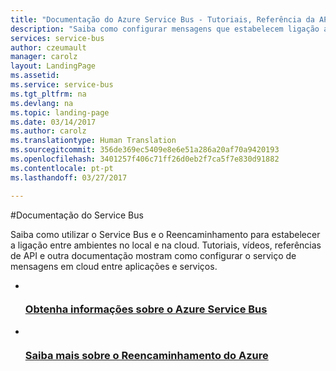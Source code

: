 ```yaml
---
title: "Documentação do Azure Service Bus - Tutoriais, Referência da API | Microsoft Docs"
description: "Saiba como configurar mensagens que estabelecem ligação a aplicações e serviços entre ambientes no local e na cloud.  Tutoriais, vídeos, referências de API e muito mais."
services: service-bus
author: czeumault
manager: carolz
layout: LandingPage
ms.assetid: 
ms.service: service-bus
ms.tgt_pltfrm: na
ms.devlang: na
ms.topic: landing-page
ms.date: 03/14/2017
ms.author: carolz
ms.translationtype: Human Translation
ms.sourcegitcommit: 356de369ec5409e8e6e51a286a20af70a9420193
ms.openlocfilehash: 3401257f406c71ff26d0eb2f7ca5f7e830d91882
ms.contentlocale: pt-pt
ms.lasthandoff: 03/27/2017

---
```

#<a name="service-bus-documentation"></a>Documentação do Service Bus

Saiba como utilizar o Service Bus e o Reencaminhamento para estabelecer a ligação entre ambientes no local e na cloud. Tutoriais, vídeos, referências de API e outra documentação mostram como configurar o serviço de mensagens em cloud entre aplicações e serviços.

<ul class="panelContent cardsFTitle">
    <li>
        <a href="/azure/service-bus-messaging">
        <div class="cardSize">
            <div class="cardPadding">
                <div class="card">
                    <div class="cardImageOuter">
                        <div class="cardImage">
                            <img src="media/index/service-bus.svg" alt="" />
                        </div>
                    </div>
                    <div class="cardText">
                        <h3>Obtenha informações sobre o Azure Service Bus</h3>
                    </div>
                </div>
            </div>
        </div>
        </a>
    </li>
    <li>
        <a href="/azure/service-bus-relay">
        <div class="cardSize">
            <div class="cardPadding">
                <div class="card">
                    <div class="cardImageOuter">
                        <div class="cardImage">
                            <img src="media/index/relay.svg" alt="" />
                        </div>
                    </div>
                    <div class="cardText">
                        <h3>Saiba mais sobre o Reencaminhamento do Azure</h3>
                    </div>
                </div>
            </div>
        </div>
        </a>
    </li>
</ul>
